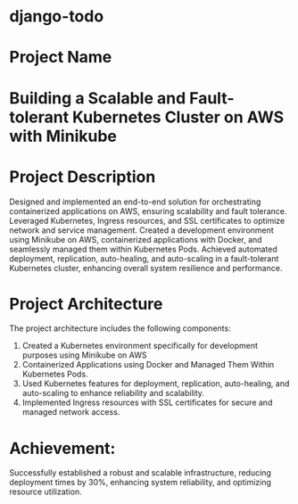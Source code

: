 # django-todo
# Project Name 
# Building a Scalable and Fault-tolerant Kubernetes Cluster on AWS with Minikube

# Project Description
Designed and implemented an end-to-end solution for orchestrating containerized applications on AWS, ensuring scalability and fault tolerance. Leveraged Kubernetes, Ingress resources, and SSL certificates to optimize network and service management. Created a development environment using Minikube on AWS, containerized applications with Docker, and seamlessly managed them within Kubernetes Pods. Achieved automated deployment, replication, auto-healing, and auto-scaling in a fault-tolerant Kubernetes cluster, enhancing overall system resilience and performance.

# Project Architecture
The project architecture includes the following components:

1. Created a Kubernetes environment specifically for development purposes using Minikube on AWS 
2. Containerized Applications using Docker and Managed Them Within Kubernetes Pods.
3. Used Kubernetes features for deployment, replication, auto-healing, and auto-scaling to enhance reliability and scalability.
4. Implemented Ingress resources with SSL certificates for secure and managed network access.

# Achievement:
Successfully established a robust and scalable infrastructure, reducing deployment times by 30%, enhancing system reliability, and optimizing resource utilization.

